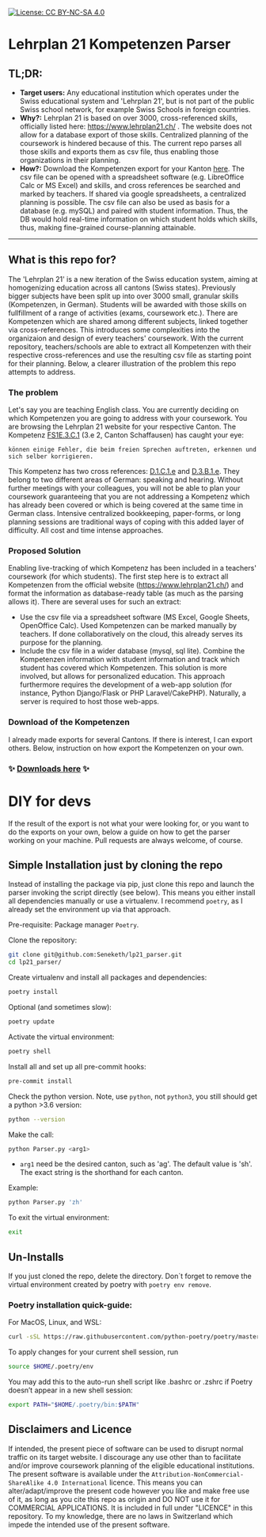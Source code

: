 [![License: CC BY-NC-SA 4.0](https://img.shields.io/badge/License-CC_BY--NC--SA_4.0-lightgrey.svg)](https://creativecommons.org/licenses/by-nc-sa/4.0/)

# Lehrplan 21 Kompetenzen Parser

## TL;DR:

- **Target users:** Any educational institution which operates under the Swiss educational system and 'Lehrplan 21', but is not part of the public Swiss school network, for example Swiss Schools in foreign countries.
- **Why?:** Lehrplan 21 is based on over 3000, cross-referenced skills, officially listed here: https://www.lehrplan21.ch/ . The website does not allow for a database export of those skills. Centralized planning of the coursework is hindered because of this. The current repo parses all those skills and exports them as csv file, thus enabling those organizations in their planning.
- **How?:** Download the Kompetenzen export for your Kanton [here](https://github.com/Seneketh/lp21_parser/releases/tag/v0.5.0). The csv file can be opened with a spreadsheet software (e.g. LibreOffice Calc or MS Excel) and skills, and cross references be searched and marked by teachers. If shared via google spreadsheets, a centralized planning is possible. The csv file can also be used as basis for a database (e.g. mySQL) and paired with student information. Thus, the DB would hold real-time information on which student holds which skills, thus, making fine-grained course-planning attainable.

* * *

## What is this repo for?

The 'Lehrplan 21' is a new iteration of the Swiss education system, aiming at homogenizing education across all cantons (Swiss states). Previously bigger subjects have been split up into over 3000 small, granular skills (Kompetenzen, in German). Students will be awarded with those skills on fullfillment of a range of activities (exams, coursework etc.). There are Kompetenzen which are shared among different subjects, linked together via cross-references. This introduces some complexities into the organizaion and design of every teachers' coursework. With the current repository, teachers/schools are able to extract all Kompetenzen with their respective cross-references and use the resulting csv file as starting point for their planning. Below, a clearer illustration of the problem this repo attempts to address.

### The problem

Let's say you are teaching English class. You are currently deciding on which Kompetenzen you are going to address with your coursework. You are browsing the Lehrplan 21 website for your respective Canton. The Kompetenz [FS1E.3.C.1](https://sh.lehrplan.ch/index.php?code=a%7C1%7C21%7C3%7C3%7C1&hilit=1011349904418GrzVHbChC57ehEvEWJbA#1011349904418GrzVHbChC57ehEvEWJbA) (3.e 2, Canton Schaffausen) has caught your eye:

```text
können einige Fehler, die beim freien Sprechen auftreten, erkennen und sich selber korrigieren.
```

This Kompetenz has two cross references: [D.1.C.1.e](https://sh.lehrplan.ch/index.php?code=a%7C1%7C11%7C1%7C3%7C1&hilit=101bt3PZ5rubxH6LxREd3M7TYryv4cDWM#101bt3PZ5rubxH6LxREd3M7TYryv4cDWM) and [D.3.B.1.e](https://sh.lehrplan.ch/index.php?code=a%7C1%7C117C3%7C2%7C1&hilit=101pD4KghZfFchU49ZaUhwJDALbDA9DxF#101pD4KghZfFchU49ZaUhwJDALbDA9DxF). They belong to two different areas of German: speaking and hearing. Without further meetings with your colleagues, you will not be able to plan your coursework guaranteeing that you are not addressing a Kompetenz which has already been covered or which is being covered at the same time in German class. Intensive centralized bookkeeping, paper-forms, or long planning sessions are traditional ways of coping with this added layer of difficulty. All cost and time intense approaches.

### Proposed Solution

Enabling live-tracking of which Kompetenz has been included in a teachers' coursework (for which students). The first step here is to extract all Kompetenzen from the official website (https://www.lehrplan21.ch/) and format the information as database-ready table (as much as the parsing allows it). There are several uses for such an extract:

- Use the csv file via a spreadsheet software (MS Excel, Google Sheets, OpenOffice Calc). Used Kompetenzen can be marked manually by teachers. If done collaboratively on the cloud, this already serves its purpose for the planning.
- Include the csv file in a wider database (mysql, sql lite). Combine the Kompetenzen information with student information and track which student has covered which Kompetenzen. This solution is more involved, but allows for personalized education. This approach furthermore requires the development of a web-app solution (for instance, Python Django/Flask or PHP Laravel/CakePHP). Naturally, a server is required to host those web-apps.

### Download of the Kompetenzen

I already made exports for several Cantons. If there is interest, I can export others. Below, instruction on how export the Kompetenzen on your own.

### :sparkles: [**Downloads here**](https://github.com/Seneketh/lp21_parser/releases/tag/v0.5.0) :sparkles:

# DIY for devs

If the result of the export is not what your were looking for, or you want to do the exports on your own, below a guide on how to get the parser working on your machine. Pull requests are always welcome, of course.

## Simple Installation just by cloning the repo

Instead of installing the package via pip, just clone this repo and launch the parser invoking the script directly (see below). This means you either install all dependencies manually or use a virtualenv. I recommend `poetry`, as I already set the environment up via that approach.

Pre-requisite: Package manager `Poetry`.

Clone the repository:

```bash
git clone git@github.com:Seneketh/lp21_parser.git
cd lp21_parser/
```

Create virtualenv and install all packages and dependencies:

```bash
poetry install
```

Optional (and sometimes slow):

```bash
poetry update
```

Activate the virtual environment:

```bash
poetry shell
```

Install all and set up all pre-commit hooks:

```bash
pre-commit install
```

Check the python version. Note, use `python`, not `python3`, you still should get a python >3.6 version:

```bash
python --version
```

Make the call:

```bash
python Parser.py <arg1>
```

- `arg1` need be the desired canton, such as 'ag'. The default value is 'sh'. The exact string is the shorthand for each canton.

Example:

```bash
python Parser.py 'zh'
```

To exit the virtual environment:

```bash
exit
```

## Un-Installs

If you just cloned the repo, delete the directory. Don´t forget to remove the virtual environment created by poetry with `poetry env remove`.

### Poetry installation quick-guide:

For MacOS, Linux, and WSL:

```bash
curl -sSL https://raw.githubusercontent.com/python-poetry/poetry/master/get-poetry.py | python3
```

To apply changes for your current shell session, run

```bash
source $HOME/.poetry/env
```

You may add this to the auto-run shell script like .bashrc or .zshrc if Poetry doesn’t appear in a new shell session:

```bash
export PATH="$HOME/.poetry/bin:$PATH"
```

## Disclaimers and Licence

If intended, the present piece of software can be used to disrupt normal traffic on its target website. I discourage any use other than to facilitate and/or improve coursework planning of the eligible educational institutions. The present software is available under the `Attribution-NonCommercial-ShareAlike 4.0 International` licence. This means you can alter/adapt/improve the present code however you like and make free use of it, as long as you cite this repo as origin and DO NOT use it for COMMERCIAL APPLICATIONS. It is included in full under "LICENCE" in this repository. To my knowledge, there are no laws in Switzerland which impede the intended use of the present software.
